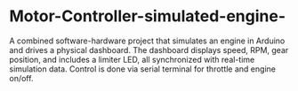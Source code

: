 # Motor-Controller-simulated-engine-
A combined software-hardware project that simulates an engine in Arduino and drives a physical dashboard. The dashboard displays speed, RPM, gear position, and includes a limiter LED, all synchronized with real-time simulation data. Control is done via serial terminal for throttle and engine on/off.
